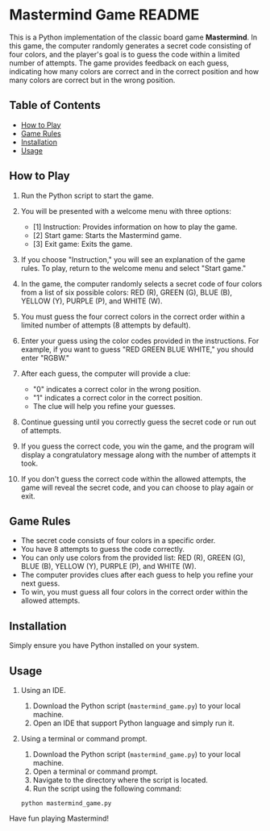 # Mastermind Game README

This is a Python implementation of the classic board game **Mastermind**. In this game, the computer randomly generates a secret code 
consisting of four colors, and the player's goal is to guess the code within a limited number of attempts. The game provides feedback 
on each guess, indicating how many colors are correct and in the correct position and how many colors are correct but in the wrong position.

## Table of Contents

- [How to Play](#how-to-play)
- [Game Rules](#game-rules)
- [Installation](#installation)
- [Usage](#usage)

## How to Play

1. Run the Python script to start the game.
2. You will be presented with a welcome menu with three options:
   - [1] Instruction: Provides information on how to play the game.
   - [2] Start game: Starts the Mastermind game.
   - [3] Exit game: Exits the game.

3. If you choose "Instruction," you will see an explanation of the game rules. To play, return to the welcome menu and select "Start game."

4. In the game, the computer randomly selects a secret code of four colors from a list of six possible colors: RED (R), GREEN (G), BLUE (B), YELLOW (Y), PURPLE (P), and WHITE (W).

5. You must guess the four correct colors in the correct order within a limited number of attempts (8 attempts by default).

6. Enter your guess using the color codes provided in the instructions. For example, if you want to guess "RED GREEN BLUE WHITE," you should enter "RGBW."

7. After each guess, the computer will provide a clue:
   - "0" indicates a correct color in the wrong position.
   - "1" indicates a correct color in the correct position.
   - The clue will help you refine your guesses.

8. Continue guessing until you correctly guess the secret code or run out of attempts.

9. If you guess the correct code, you win the game, and the program will display a congratulatory message along with the number of attempts it took.

10. If you don't guess the correct code within the allowed attempts, the game will reveal the secret code, and you can choose to play again or exit.

## Game Rules

- The secret code consists of four colors in a specific order.
- You have 8 attempts to guess the code correctly.
- You can only use colors from the provided list: RED (R), GREEN (G), BLUE (B), YELLOW (Y), PURPLE (P), and WHITE (W).
- The computer provides clues after each guess to help you refine your next guess.
- To win, you must guess all four colors in the correct order within the allowed attempts.

## Installation

Simply ensure you have Python installed on your system.

## Usage

1. Using an IDE.
   1. Download the Python script (`mastermind_game.py`) to your local machine.
   2. Open an IDE that support Python language and simply run it.
      
2. Using a terminal or command prompt.
   1. Download the Python script (`mastermind_game.py`) to your local machine.   
   2. Open a terminal or command prompt.
   3. Navigate to the directory where the script is located.
   4. Run the script using the following command:
   ```
   python mastermind_game.py
   ```

Have fun playing Mastermind!
